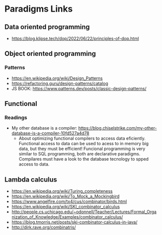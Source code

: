 # Paradigms Links
## Data oriented programming
* https://blog.klipse.tech/dop/2022/06/22/principles-of-dop.html
## Object oriented programming
### Patterns
* https://en.wikipedia.org/wiki/Design_Patterns
* https://refactoring.guru/design-patterns/catalog
* JS BOOK: https://www.patterns.dev/posts/classic-design-patterns/



## Functional
### Readings
* My other database is a compiler: https://blog.chiselstrike.com/my-other-database-is-a-compiler-10fd527a4d78
  * About optimizing functional compilers to access data eficiently. Functional access to data can be used to acess to in memory big data, but they must be efficient! Funcional programming is very similar to SQL programming, both are declarative paradigms. Compilares must have a look to the database tecnology to spped access to data.
## Lambda calculus
* https://en.wikipedia.org/wiki/Turing_completeness
* https://en.wikipedia.org/wiki/To_Mock_a_Mockingbird
* https://www.angelfire.com/tx4/cus/combinator/birds.html
* https://en.wikipedia.org/wiki/SKI_combinator_calculus
* http://people.cs.uchicago.edu/~odonnell/Teacher/Lectures/Formal_Organization_of_Knowledge/Examples/combinator_calculus/
* https://blog.tmorris.net/posts/ski-combinator-calculus-in-java/
* http://dirk.rave.org/combinatris/
